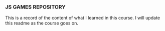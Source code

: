 ### JS GAMES REPOSITORY

This is a record of the content of what I learned in this course. I will update this readme as the course goes on.
